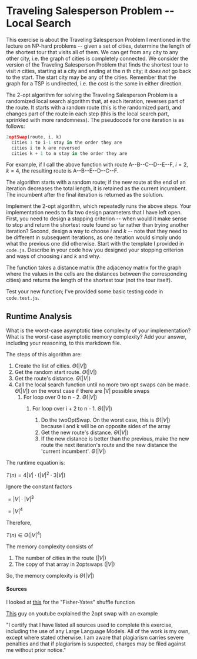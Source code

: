 # Traveling Salesperson Problem -- Local Search

This exercise is about the Traveling Salesperson Problem I mentioned in the
lecture on NP-hard problems -- given a set of cities, determine the length of
the shortest tour that visits all of them. We can get from any city to any other
city, i.e. the graph of cities is completely connected. We consider the version
of the Traveling Salesperson Problem that finds the shortest tour to visit $n$
cities, starting at a city and ending at the $n$ th city; it *does not* go
back to the start. The start city may be any of the cities. Remember that the
graph for a TSP is undirected, i.e. the cost is the same in either direction.

The 2-opt algorithm for solving the Traveling Salesperson Problem is a
randomized local search algorithm that, at each iteration, reverses part of the
route. It starts with a random route (this is the randomized part), and changes
part of the route in each step (this is the local search part, sprinkled with
more randomness). The pseudocode for one iteration is as follows:

```javascript
2optSwap(route, i, k)
  cities 1 to i-1 stay in the order they are
  cities i to k are reversed
  cities k + 1 to n stay in the order they are
```

For example, if I call the above function with route A--B--C--D--E--F, $i=2$,
$k=4$, the resulting route is A--B--E--D--C--F.

The algorithm starts with a random route; if the new route at the end of an
iteration decreases the total length, it is retained as the current incumbent.
The incumbent after the final iteration is returned as the solution.

Implement the 2-opt algorithm, which repeatedly runs the above steps. Your
implementation needs to fix two design parameters that I have left open. First,
you need to design a stopping criterion -- when would it make sense to stop and
return the shortest route found so far rather than trying another iteration?
Second, design a way to choose $i$ and $k$ -- note that they need to be
different in subsequent iterations, as one iteration would simply undo what
the previous one did otherwise. Start with the template I provided in `code.js`.
Describe in your code how you designed your stopping criterion and ways of
choosing $i$ and $k$ and why.

The function takes a distance matrix (the adjacency matrix for the graph where
the values in the cells are the distances between the corresponding cities) and
returns the length of the shortest tour (not the tour itself).

Test your new function; I've provided some basic testing code in `code.test.js`.

## Runtime Analysis

What is the worst-case asymptotic time complexity of your implementation? What
is the worst-case asymptotic memory complexity? Add your answer, including your
reasoning, to this markdown file.

The steps of this algorithm are:
1. Create the list of cities. $\Theta(|V|)$
2. Get the random start route. $\Theta(|V|)$
3. Get the route's distance. $\Theta(|V|)$
4. Call the local search function until no more two opt swaps can be made.  $\Theta(|V|)$ on the worst case if there are |V| possible swaps
    1. For loop over 0 to n - 2. $\Theta(|V|)$
        1. For loop over i + 2 to n - 1. $\Theta(|V|)$

           1. Do the twoOptSwap. On the worst case, this is $\Theta(|V|)$ because i and k will be on opposite sides of the array
           2. Get the new route's distance. $\Theta(|V|)$
           3. If the new distance is better than the previous, make the new route the next iteration's route and the new distance the 'current incumbent'. $\Theta(|V|)$


The runtime equation is:

$T(n) = 4|V| \cdot (|V|^{2} \cdot 3|V|)$

Ignore the constant factors

$= |V| \cdot |V|^{3}$

$= |V|^{4}$

Therefore,

$T(n) \in \Theta(|V|^{4})$

The memory complexity consists of 
1. The number of cities in the route $(|V|)$
2. The copy of that array in 2optswaps $(|V|)$


So, the memory complexity is $\Theta(|V|)$

#### Sources

I looked at [this](https://stackoverflow.com/questions/2450954/how-to-randomize-shuffle-a-javascript-array) for the "Fisher-Yates" shuffle function

[This](https://www.youtube.com/watch?v=8vbKIfpDPJI&t=76s) guy on youtube explained the 2opt swap with an example

"I certify that I have listed all sources used to complete this exercise,
including the use of any Large Language Models. All of the work is my own, except
where stated otherwise. I am aware that plagiarism carries severe penalties and
that if plagiarism is suspected, charges may be filed against me without prior
notice."